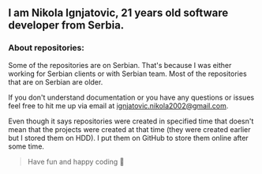 ## I am Nikola Ignjatovic, 21 years old software developer from Serbia. 

### About repositories:
Some of the repositories are on Serbian.
That's because I was either working for Serbian clients or with Serbian team.
Most of the repositories that are on Serbian are older. 

If you don't understand documentation or you have any questions or issues feel free to hit me up via email at ignjatovic.nikola2002@gmail.com.

Even though it says repositories were created in specified time that doesn't mean that the projects were created at that time (they were created earlier but I stored them on HDD). I put them on GitHub to store them online after some time.

> Have fun and happy coding 👋


